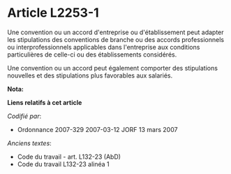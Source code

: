 # Article L2253-1

Une convention ou un accord d'entreprise ou d'établissement peut adapter les stipulations des conventions de branche ou des
accords professionnels ou interprofessionnels applicables dans l'entreprise aux conditions particulières de celle-ci ou des
établissements considérés.

Une convention ou un accord peut également comporter des stipulations nouvelles et des stipulations plus favorables aux
salariés.

**Nota:**



**Liens relatifs à cet article**

_Codifié par_:

  - Ordonnance 2007-329 2007-03-12 JORF 13 mars 2007

_Anciens textes_:

  - Code du travail - art. L132-23 (AbD)
  - Code du travail L132-23 alinéa 1
